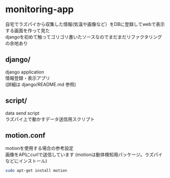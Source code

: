 # monitoring-app
自宅でラズパイから収集した情報(気温や画像など）をDBに登録してwebで表示する画面を作って見た  
djangoを初めて触ってゴリゴリ書いたソースなのでまだまだリファクタリングの余地あり

## django/

django application   
情報登録・表示アプリ  
(詳細は django/README.md 参照)

## script/

data send script  
ラズパイ上で動かすデータ送信用スクリプト

## motion.conf

motionを使用する場合の参考設定  
画像をAPIにcurlで送信しています
(motionは動体検知用パッケージ。ラズパイなどにインストール)

~~~ bash
sudo apt-get install motion
~~~
